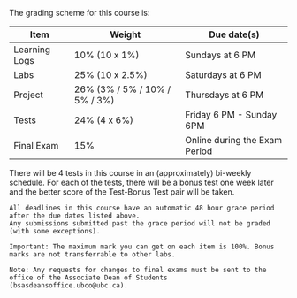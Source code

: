 The grading scheme for this course is:

| Item          | Weight                        | Due date(s)                   |
|---------------|-------------------------------|-------------------------------|
| Learning Logs | 10% (10 x 1%)                 | Sundays at 6 PM               |
| Labs          | 25% (10 x 2.5%)               | Saturdays at 6 PM             |
| Project       | 26% (3% / 5% / 10% / 5% / 3%) | Thursdays at 6 PM             |
| Tests         | 24% (4 x 6%)                  | Friday 6 PM - Sunday 6PM      |
| Final Exam    | 15%                           | Online during the Exam Period |

There will be 4 tests in this course in an (approximately) bi-weekly schedule.
For each of the tests, there will be a bonus test one week later and the better score of the Test-Bonus Test pair will be taken.

```{attention} 
All deadlines in this course have an automatic 48 hour grace period after the due dates listed above.
Any submissions submitted past the grace period will not be graded (with some exceptions).
```

```{note}
Important: The maximum mark you can get on each item is 100%. Bonus marks are not transferrable to other labs.
```

```{note}
Note: Any requests for changes to final exams must be sent to the office of the Associate Dean of Students (bsasdeansoffice.ubco@ubc.ca).
```